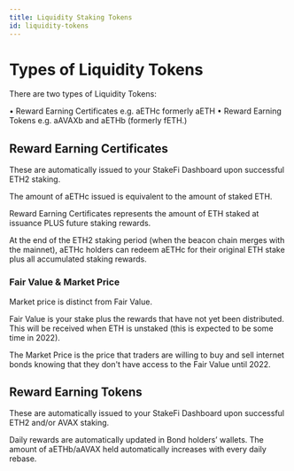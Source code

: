```yaml
---
title: Liquidity Staking Tokens
id: liquidity-tokens
---
```


# Types of Liquidity Tokens

There are two types of Liquidity Tokens:

• Reward Earning Certificates e.g. aETHc formerly aETH
• Reward Earning Tokens e.g. aAVAXb and aETHb (formerly fETH.)

## Reward Earning Certificates
These are automatically issued to your StakeFi Dashboard upon successful ETH2 staking.

The amount of aETHc issued is equivalent to the amount of staked ETH.

Reward Earning Certificates represents the amount of ETH staked at issuance PLUS future staking rewards.

At the end of the ETH2 staking period (when the beacon chain merges with the mainnet), aETHc holders can redeem aETHc for their original ETH stake plus all accumulated staking rewards.

### Fair Value & Market Price
Market price is distinct from Fair Value.

Fair Value is your stake plus the rewards that have not yet been distributed. This will be received when ETH is unstaked (this is expected to be some time in 2022). 

The Market Price is the price that traders are willing to buy and sell internet bonds knowing that they don't have access to the Fair Value until 2022. 

## Reward Earning Tokens
These are automatically issued to your StakeFi Dashboard upon successful ETH2 and/or AVAX staking.

Daily rewards are automatically updated in Bond holders’ wallets. The amount of aETHb/aAVAX held automatically increases with every daily rebase.

